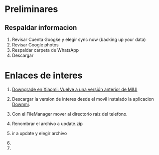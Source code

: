 # Preliminares

## Respaldar informacion
1. Revisar Cuenta Googke y elegir sync now (backing up your data)
2. Revisar Google photos
3. Respaldar carpeta de WhatsApp
4. Descargar 


# Enlaces de interes

1. [Downgrade en Xiaomi: Vuelve a una versión anterior de MIUI](https://www.movilzona.es/tutoriales/miui/devolver-xiaomi-version-miui/)

1. Descargar la version de interes desde el movil instalado la aplicacion [Downmi](https://izadi.xyz/downmi/).
2. Con el FileManager mover al directorio raiz del telefono.
3. Renombrar el archivo a update.zip
4. ir a update y elegir archivo
5. 


3. 


